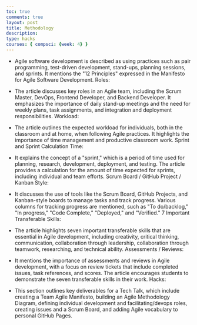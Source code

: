 ```yaml
---
toc: true
comments: true
layout: post
title: Methodology
description: 
type: hacks
courses: { compsci: {week: 4} }
---
```


- Agile software development is described as using practices such as pair programming, test-driven development, stand-ups, planning sessions, and sprints.
It mentions the "12 Principles" expressed in the Manifesto for Agile Software Development.
Roles:

- The article discusses key roles in an Agile team, including the Scrum Master, DevOps, Frontend Developer, and Backend Developer.
It emphasizes the importance of daily stand-up meetings and the need for weekly plans, task assignments, and integration and deployment responsibilities.
Workload:

- The article outlines the expected workload for individuals, both in the classroom and at home, when following Agile practices.
It highlights the importance of time management and productive classroom work.
Sprint and Sprint Calculation Time:

- It explains the concept of a "sprint," which is a period of time used for planning, research, development, deployment, and testing.
The article provides a calculation for the amount of time expected for sprints, including individual and team efforts.
Scrum Board / GitHub Project / Kanban Style:

- It discusses the use of tools like the Scrum Board, GitHub Projects, and Kanban-style boards to manage tasks and track progress.
Various columns for tracking progress are mentioned, such as "To do/backlog," "In progress," "Code Complete," "Deployed," and "Verified."
7 Important Transferable Skills:

- The article highlights seven important transferable skills that are essential in Agile development, including creativity, critical thinking, communication, collaboration through leadership, collaboration through teamwork, researching, and technical ability.
Assessments / Reviews:

- It mentions the importance of assessments and reviews in Agile development, with a focus on review tickets that include completed issues, task references, and scores.
The article encourages students to demonstrate the seven transferable skills in their work.
Hacks:

- This section outlines key deliverables for a Tech Talk, which include creating a Team Agile Manifesto, building an Agile Methodology Diagram, defining individual development and facilitating/devops roles, creating issues and a Scrum Board, and adding Agile vocabulary to personal GitHub Pages.